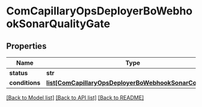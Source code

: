 # ComCapillaryOpsDeployerBoWebhookSonarQualityGate

## Properties
Name | Type | Description | Notes
------------ | ------------- | ------------- | -------------
**status** | **str** |  | [optional] 
**conditions** | [**list[ComCapillaryOpsDeployerBoWebhookSonarCondition]**](ComCapillaryOpsDeployerBoWebhookSonarCondition.md) |  | [optional] 

[[Back to Model list]](../README.md#documentation-for-models) [[Back to API list]](../README.md#documentation-for-api-endpoints) [[Back to README]](../README.md)

